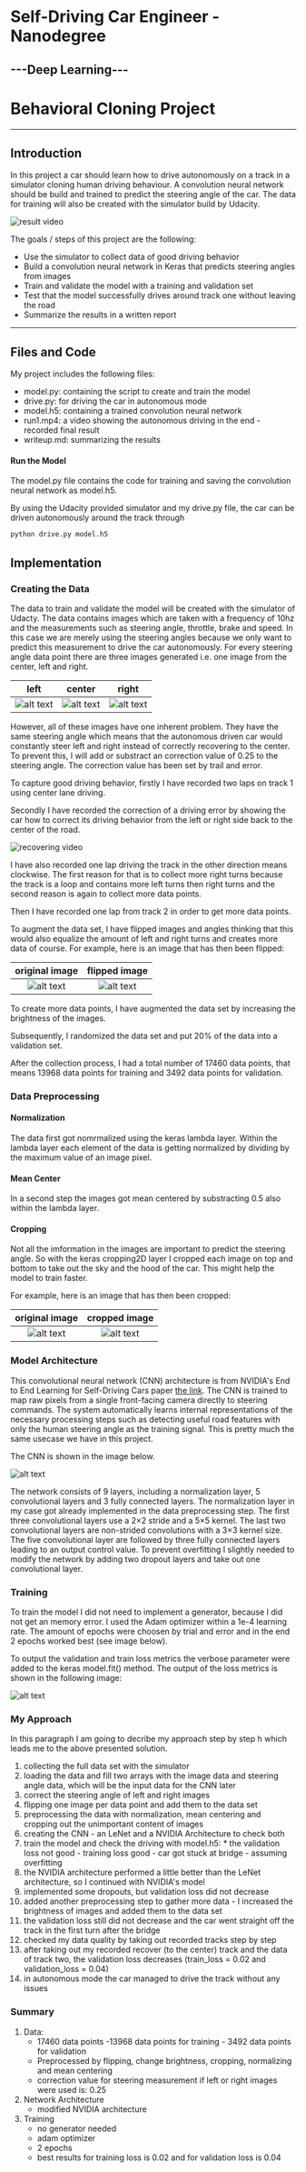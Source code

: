 # **Self-Driving Car Engineer - Nanodegree** 
## ---Deep Learning---
# Behavioral Cloning Project

---
[//]: # (Image References)

[image1]: ./writeup/left.jpg "left image"
[image2]: ./writeup/center.jpg "center image"
[image3]: ./writeup/right.jpg "right image"
[image4]: ./writeup/woflip.jpg "without flip image"
[image5]: ./writeup/wflip.jpg "with flip image"
[image6]: ./writeup/cropped.jpg "cropped image"
[image7]: ./writeup/nvidia.jpg "NVDIA Architecture"
[image8]: ./writeup/loss.jpg "Output of loss metrics"


## Introduction
In this project a car should learn how to drive autonomously on a track in a simulator cloning human driving behaviour. A convolution neural network should be build and trained to predict the steering angle of the car. The data for training will also be created with the simulator build by Udacity.

![result video](./writeup/run1.gif) 

The goals / steps of this project are the following:
* Use the simulator to collect data of good driving behavior
* Build a convolution neural network in Keras that predicts steering angles from images
* Train and validate the model with a training and validation set
* Test that the model successfully drives around track one without leaving the road
* Summarize the results in a written report


---
## Files and Code

My project includes the following files:
* model.py: containing the script to create and train the model
* drive.py: for driving the car in autonomous mode
* model.h5: containing a trained convolution neural network 
* run1.mp4: a video showing the autonomous driving in the end - recorded final result 
* writeup.md: summarizing the results

#### Run the Model
The model.py file contains the code for training and saving the convolution neural network as model.h5.

By using the Udacity provided simulator and my drive.py file, the car can be driven autonomously around the track through 
```sh
python drive.py model.h5
```

## Implementation

### Creating the Data
The data to train and validate the model will be created with the simulator of Udacty. The data contains images which are taken with a frequency of 10hz and the measurements such as steering angle, throttle, brake and speed. In this case we are merely using the steering angles because we only want to predict this measurement to drive the car autonomously. For every steering angle data point there are three images generated i.e. one image from the center, left and right.

|left|center|right|
|:--------:|:------------:|:------------:|
|![alt text][image1]| ![alt text][image2]| ![alt text][image3]|

However, all of these images have one inherent problem. They have the same steering angle which means that the autonomous driven car would constantly steer left and right instead of correctly recovering to the center. To prevent this, I will add or substract an correction value of 0.25 to the steering angle. The correction value has been set by trail and error.

To capture good driving behavior, firstly I have recorded two laps on track 1 using center lane driving. 

Secondly I have recorded the correction of a driving error by showing the car how to correct its driving behavior from the left or right side back to the center of the road.

![recovering video](./writeup/recovering.gif) 


I have also recorded one lap driving the track in the other direction means clockwise. The first reason for that is to collect more right turns because the track is a loop and contains more left turns then right turns and the second reason is again to collect more data points.

Then I have recorded one lap from track 2 in order to get more data points.


To augment the data set, I have flipped images and angles thinking that this would also equalize the amount of left and right turns and creates more data of course. For example, here is an image that has then been flipped:

|original image|flipped image|
|:--------:|:------------:|
|![alt text][image4]| ![alt text][image5]| 


To create more data points, I have augmented the data set by increasing the brightness of the images.

Subsequently, I randomized the data set and put 20% of the data into a validation set. 

After the collection process, I had a total number of 17460 data points, that means 13968 data points for training and 3492 data points for validation.


### Data Preprocessing

#### Normalization
The data first got nomrmalized using the keras lambda layer. Within the lambda layer each element of the data is getting normalized by dividing by the maximum value of an image pixel.

#### Mean Center
In a second step the images got mean centered by substracting 0.5 also within the lambda layer.

#### Cropping
Not all the imformation in the images are important to predict the steering angle. So with the keras cropping2D layer I cropped each image on top and bottom to take out the sky and the hood of the car. This might help the model to train faster.

For example, here is an image that has then been cropped:

|original image|cropped image|
|:--------:|:------------:|
|![alt text][image4]| ![alt text][image6]| 

### Model Architecture

This convolutional neural network (CNN) architecture is from NVIDIA's End to End Learning for Self-Driving Cars paper [the link](http://images.nvidia.com/content/tegra/automotive/images/2016/solutions/pdf/end-to-end-dl-using-px.pdf). The CNN is trained to map raw pixels from a single front-facing camera directly to steering commands. The system automatically learns internal representations of the necessary processing steps such as detecting useful road features with only the human steering angle as the training signal. This is pretty much the same usecase we have in this project.  

The CNN is shown in the image below.


![alt text][image7]



The network consists of 9 layers, including a normalization layer, 5 convolutional layers
and 3 fully connected layers. The normalization layer in my case got already implemented in the data preprocessing step. 
The first three convolutional layers use a 2×2 stride and a 5×5 kernel. The last two convolutional layers are non-strided convolutions
with a 3×3 kernel size. The five convolutional layer are followed by three fully connected layers leading to an output control
value. 
To prevent overfitting I slightly needed to modify the network by adding two dropout layers and take out one convolutional layer.


### Training

To train the model I did not need to implement a generator, because I did not get an memory error. I used the Adam optimizer within a 1e-4 learning rate. The amount of epochs were choosen by trial and error and in the end 2 epochs worked best (see image below).

To output the validation and train loss metrics the verbose parameter were added to the keras model.fit() method. The output of the loss metrics is shown in the following image:

![alt text][image8]


### My Approach
In this paragraph I am going to decribe my approach step by step h which leads me to the above presented solution.
1. collecting the full data set with the simulator
2. loading the data and fill two arrays with the image data and steering angle data, which will be the input data for the CNN later
3. correct the steering angle of left and right images
4. flipping one image per data point and add them to the data set
5. preprocessing the data with normalization, mean centering and cropping out the unimportant content of images
5. creating the CNN - an LeNet and a NVIDIA Architecture to check both
6. train the model and check the driving with model.h5: 
               * the validation loss  not good - training loss good - car got stuck at bridge - assuming overfitting
7. the NVIDIA architecture performed a little better than the LeNet architecture, so I continued with NVIDIA's model 
8. implemented some dropouts, but validation loss did not decrease
9. added another preprocessing step to gather more data - I increased the brightness of images and added them to the data set
10. the validation loss still did not decrease and the car went straight off the track in the first turn after the bridge
11. checked my data quality by taking out recorded tracks step by step
12. after taking out my recorded recover (to the center) track and the data of track two, the validation loss decreases (train_loss = 0.02 and validation_loss = 0.04) 
13. in autonomous mode the car managed to drive the track without any issues
 
 
 ### Summary  
 
1. Data: 
    * 17460 data points -13968 data points for training - 3492 data points for validation
    * Preprocessed by flipping, change brightness, cropping, normalizing and mean centering
    * correction value for steering measurement if left or right images were used is: 0.25
2. Network Architecture
    * modified NVIDIA architecture
3. Training
    * no generator needed
    * adam optimizer
    * 2 epochs
    * best results for training loss is 0.02 and for validation loss is 0.04
